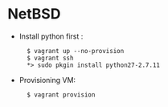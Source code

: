 # NetBSD

* Install python first :

        $ vagrant up --no-provision
        $ vagrant ssh
        *> sudo pkgin install python27-2.7.11

* Provisioning VM:

        $ vagrant provision
